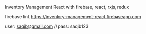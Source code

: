 Inventory Management React with firebase, react, rxjs, redux

firebase link
https://inventory-management-react.firebaseapp.com

user: saqib@gmail.com // pass: saqib123
